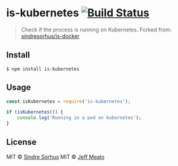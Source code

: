 # is-kubernetes [![Build Status](https://travis-ci.org/jmealo/is-kubernetes.svg?branch=master)](https://travis-ci.org/jmealo/is-kubernetes)

> Check if the process is running on Kubernetes. Forked from: [sindresorhus/is-docker](https://github.com/sindresorhus/is-docker#readme)


## Install

```
$ npm install is-kubernetes
```


## Usage

```js
const isKubernetes = require('is-kubernetes');

if (isKubernetes()) {
	console.log('Running in a pod on kubernetes');
}
```


## License
MIT © [Sindre Sorhus](https://sindresorhus.com)
MIT © [Jeff Mealo](https://jeffmealo.com) 
